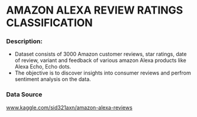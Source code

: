 # AMAZON ALEXA REVIEW RATINGS CLASSIFICATION

### Description:
 - Dataset consists of 3000 Amazon customer reviews, star ratings, date of review, variant and feedback of various amazon Alexa products like Alexa Echo, Echo dots.
 - The objective is to discover insights into consumer reviews and perfrom sentiment analysis on the data.

### Data Source
www.kaggle.com/sid321axn/amazon-alexa-reviews

